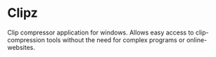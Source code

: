 # Clipz
Clip compressor application for windows. Allows easy access to clip-compression tools without the need for complex programs or online-websites.
